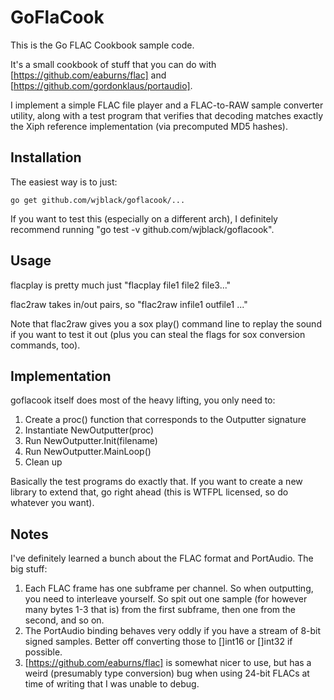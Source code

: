 GoFlaCook
=========
This is the Go FLAC Cookbook sample code.

It's a small cookbook of stuff that you can do with
[https://github.com/eaburns/flac] and
[https://github.com/gordonklaus/portaudio].

I implement a simple FLAC file player and a FLAC-to-RAW sample converter
utility, along with a test program that verifies that decoding matches exactly
the Xiph reference implementation (via precomputed MD5 hashes).


Installation
------------
The easiest way is to just:

`go get github.com/wjblack/goflacook/...`

If you want to test this (especially on a different arch), I definitely
recommend running "go test -v github.com/wjblack/goflacook".


Usage
-----
flacplay is pretty much just "flacplay file1 file2 file3..."

flac2raw takes in/out pairs, so "flac2raw infile1 outfile1 ..."

Note that flac2raw gives you a sox play() command line to replay the sound
if you want to test it out (plus you can steal the flags for sox conversion
commands, too).


Implementation
--------------
goflacook itself does most of the heavy lifting, you only need to:

1. Create a proc() function that corresponds to the Outputter signature
2. Instantiate NewOutputter(proc)
3. Run NewOutputter.Init(filename)
4. Run NewOutputter.MainLoop()
5. Clean up

Basically the test programs do exactly that.  If you want to create a new
library to extend that, go right ahead (this is WTFPL licensed, so do whatever
you want).


Notes
-----
I've definitely learned a bunch about the FLAC format and PortAudio.  The
big stuff:

1. Each FLAC frame has one subframe per channel.  So when outputting, you need
   to interleave yourself.  So spit out one sample (for however many bytes 1-3
   that is) from the first subframe, then one from the second, and so on.
2. The PortAudio binding behaves very oddly if you have a stream of 8-bit
   signed samples.  Better off converting those to []int16 or []int32 if
   possible.
3. [https://github.com/eaburns/flac] is somewhat nicer to use, but has a
   weird (presumably type conversion) bug when using 24-bit FLACs at time
   of writing that I was unable to debug.
